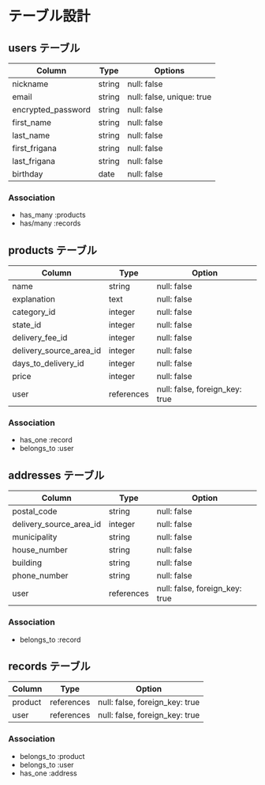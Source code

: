 # テーブル設計

## users テーブル

| Column             | Type    | Options                   |
| ------------------ | ------- | ------------------------- | 
| nickname           | string  | null: false               |
| email              | string  | null: false, unique: true |
| encrypted_password | string  | null: false               |
| first_name         | string  | null: false               |
| last_name          | string  | null: false               |
| first_frigana      | string  | null: false               |
| last_frigana       | string  | null: false               |
| birthday           | date    | null: false               |

### Association

- has_many :products
- has/many :records

## products テーブル

| Column                  | Type       | Option                         |
| ----------------------- | ---------- | ------------------------------ |
| name                    | string     | null: false                    |
| explanation             | text       | null: false                    |
| category_id             | integer    | null: false                    |
| state_id                | integer    | null: false                    |
| delivery_fee_id         | integer    | null: false                    |
| delivery_source_area_id | integer    | null: false                    |
| days_to_delivery_id     | integer    | null: false                    |
| price                   | integer    | null: false                    |
| user                    | references | null: false, foreign_key: true |

### Association

- has_one :record
- belongs_to :user

## addresses テーブル

| Column                  | Type       | Option                         |
| ----------------------- | ---------- | ------------------------------ |
| postal_code             | string     | null: false                    |
| delivery_source_area_id | integer    | null: false                    |
| municipality            | string     | null: false                    |
| house_number            | string     | null: false                    |
| building                | string     | null: false                    |
| phone_number            | string     | null: false                    |
| user                    | references | null: false, foreign_key: true |

### Association

- belongs_to :record

## records テーブル

| Column     | Type       | Option                         |
| ---------- | ---------- | ------------------------------ |
| product    | references | null: false, foreign_key: true |
| user       | references | null: false, foreign_key: true |

### Association

- belongs_to :product
- belongs_to :user
- has_one :address
